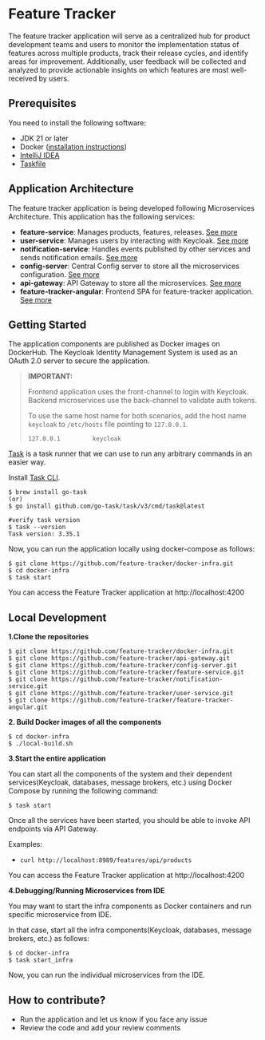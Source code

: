 # Feature Tracker
The feature tracker application will serve as a centralized hub for product development teams and users 
to monitor the implementation status of features across multiple products, track their release cycles, 
and identify areas for improvement. Additionally, user feedback will be collected and analyzed to provide 
actionable insights on which features are most well-received by users.

## Prerequisites
You need to install the following software:

* JDK 21 or later
* Docker ([installation instructions](https://docs.docker.com/engine/install/))
* [IntelliJ IDEA](https://www.jetbrains.com/idea/)
* [Taskfile](https://taskfile.dev/)

## Application Architecture
The feature tracker application is being developed following Microservices Architecture.
This application has the following services:

* **feature-service**: Manages products, features, releases. [See more](https://github.com/feature-tracker/feature-service/blob/main/README.md)
* **user-service**: Manages users by interacting with Keycloak. [See more](https://github.com/feature-tracker/user-service/blob/main/README.md)
* **notification-service**: Handles events published by other services and sends notification emails. [See more](https://github.com/feature-tracker/notification-service/blob/main/README.md)
* **config-server**: Central Config server to store all the microservices configuration. [See more](https://github.com/feature-tracker/config-server/blob/main/README.md)
* **api-gateway**: API Gateway to store all the microservices. [See more](https://github.com/feature-tracker/api-gateway/blob/main/README.md)
* **feature-tracker-angular**: Frontend SPA for feature-tracker application. [See more](https://github.com/feature-tracker/feature-tracker-angular/blob/main/README.md)

## Getting Started
The application components are published as Docker images on DockerHub.
The Keycloak Identity Management System is used as an OAuth 2.0 server to secure the application.


> **IMPORTANT:**
> 
> Frontend application uses the front-channel to login with Keycloak.
> Backend microservices use the back-channel to validate auth tokens.
> 
> To use the same host name for both scenarios, 
> add the host name `keycloak` to `/etc/hosts` file pointing to `127.0.0.1`.
>
> ```
> 127.0.0.1         keycloak
> ```
>

[Task](https://taskfile.dev/) is a task runner that we can use to run any arbitrary commands in an easier way.

Install [Task CLI](https://taskfile.dev/installation/).

```shell
$ brew install go-task
(or)
$ go install github.com/go-task/task/v3/cmd/task@latest

#verify task version
$ task --version
Task version: 3.35.1
```

Now, you can run the application locally using docker-compose as follows:

```shell
$ git clone https://github.com/feature-tracker/docker-infra.git
$ cd docker-infra
$ task start
```

You can access the Feature Tracker application at http://localhost:4200

## Local Development

**1.Clone the repositories**

```shell
$ git clone https://github.com/feature-tracker/docker-infra.git
$ git clone https://github.com/feature-tracker/api-gateway.git
$ git clone https://github.com/feature-tracker/config-server.git
$ git clone https://github.com/feature-tracker/feature-service.git
$ git clone https://github.com/feature-tracker/notification-service.git
$ git clone https://github.com/feature-tracker/user-service.git
$ git clone https://github.com/feature-tracker/feature-tracker-angular.git
```

**2. Build Docker images of all the components**

```shell
$ cd docker-infra
$ ./local-build.sh
```

**3.Start the entire application**

You can start all the components of the system and their dependent services(Keycloak, databases, message brokers, etc.) 
using Docker Compose by running the following command:

```shell
$ task start
```

Once all the services have been started, you should be able to invoke API endpoints via API Gateway.

Examples:

* `curl http://localhost:8989/features/api/products`

You can access the Feature Tracker application at http://localhost:4200

**4.Debugging/Running Microservices from IDE**

You may want to start the infra components as Docker containers and run specific microservice from IDE.

In that case, start all the infra components(Keycloak, databases, message brokers, etc.) as follows:

```shell
$ cd docker-infra
$ task start_infra
```

Now, you can run the individual microservices from the IDE.

## How to contribute?
* Run the application and let us know if you face any issue
* Review the code and add your review comments
